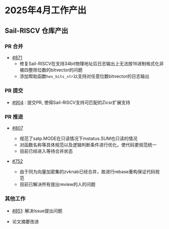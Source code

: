 # 2025年4月工作产出

## Sail-RISCV 仓库产出

### PR 合并

- [#871](https://github.com/riscv/sail-riscv/pull/871)
    - 修复Sail-RISCV在支持34bit物理地址后日志输出上无法按16进制格式化非被四整除位数的bitvector的问题
    - 添加帮助函数`hex_bits_str`以支持对任意位数bitvector的日志输出

### PR 提交

- [#904](https://github.com/riscv/sail-riscv/pull/904) : 提交PR, 使得Sail-RISCV支持可匹配的Zicsr扩展支持

### PR 推进

- [#807](https://github.com/riscv/sail-riscv/pull/807)
    - 规范了satp.MODE在只读情况下mstatus.SUM也只读的情况
    - 对函数名称等具体规范以及逻辑判断条件进行优化，使代码更规范统一
    - 目前已经进入等待合并状态

- [#752](https://github.com/riscv/sail-riscv/pull/752)
    - 由于同为向量加密集的zvknab已经合并，故进行rebase重构保证代码规范
    - 目前已解决所有提出review的人的问题

### 其他工作

- [#851](https://github.com/riscv/sail-riscv/issues/851): 解决Issue提出问题

- 论文摘要改进